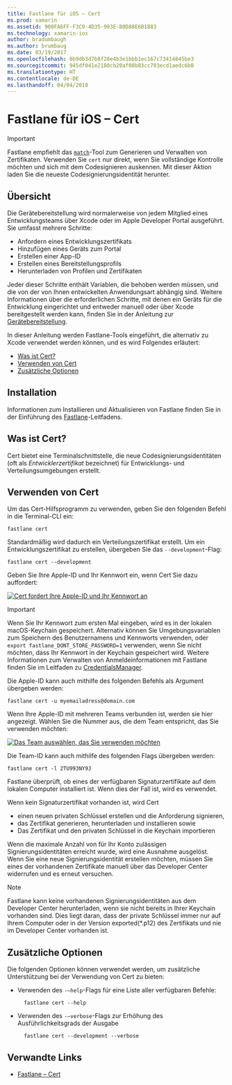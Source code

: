 ```yaml
---
title: Fastlane für iOS – Cert
ms.prod: xamarin
ms.assetid: 900FA6FF-F3C9-4D35-993E-B0D88E6B1883
ms.technology: xamarin-ios
author: bradumbaugh
ms.author: brumbaug
ms.date: 03/19/2017
ms.openlocfilehash: 0b9db3d7b8f28e4b3e1bbb1ec167c73414845be3
ms.sourcegitcommit: 945df041e2180cb20af08b83cc703ecd1aedc6b0
ms.translationtype: HT
ms.contentlocale: de-DE
ms.lasthandoff: 04/04/2018
---
```

# <a name="fastlane-for-ios--cert"></a>Fastlane für iOS – Cert

> [!IMPORTANT]
> Fastlane empfiehlt das [`match`](~/ios/deploy-test/provisioning/fastlane/match.md)-Tool zum Generieren und Verwalten von Zertifikaten. Verwenden Sie `cert` nur direkt, wenn Sie vollständige Kontrolle möchten und sich mit dem Codesignieren auskennen. Mit dieser Aktion laden Sie die neueste Codesignierungsidentität herunter.

## <a name="overview"></a>Übersicht

Die Gerätebereitstellung wird normalerweise von jedem Mitglied eines Entwicklungsteams über Xcode oder im Apple Developer Portal ausgeführt. Sie umfasst mehrere Schritte:

- Anfordern eines Entwicklungszertifikats
- Hinzufügen eines Geräts zum Portal
- Erstellen einer App-ID
- Erstellen eines Bereitstellungsprofils
- Herunterladen von Profilen und Zertifikaten

Jeder dieser Schritte enthält Variablen, die behoben werden müssen, und die von der von Ihnen entwickelten Anwendungsart abhängig sind. Weitere Informationen über die erforderlichen Schritte, mit denen ein Geräts für die Entwicklung eingerichtet und entweder manuell oder über Xcode bereitgestellt werden kann, finden Sie in der Anleitung zur [Gerätebereitstellung](~/ios/get-started/installation/device-provisioning/index.md).

In dieser Anleitung werden Fastlane-Tools eingeführt, die alternativ zu Xcode verwendet werden können, und es wird Folgendes erläutert:

- [Was ist Cert?](#whatiscert)
- [Verwenden von Cert](#using)
- [Zusätzliche Optionen](#options)

## <a name="installation"></a>Installation

Informationen zum Installieren und Aktualisieren von Fastlane finden Sie in der Einführung des [Fastlane](~/ios/deploy-test/provisioning/fastlane/index.md#Installation)-Leitfadens.

<a name="whatiscert" />

## <a name="what-is-cert"></a>Was ist Cert?

Cert bietet eine Terminalschnittstelle, die neue Codesignierungsidentitäten (oft als _Entwicklerzertifikat_ bezeichnet) für Entwicklungs- und Verteilungsumgebungen erstellt.

<a name="using" />

## <a name="using-cert"></a>Verwenden von Cert

Um das Cert-Hilfsprogramm zu verwenden, geben Sie den folgenden Befehl in die Terminal-CLI ein:

    fastlane cert

Standardmäßig wird dadurch ein Verteilungszertifikat erstellt. Um ein Entwicklungszertifikat zu erstellen, übergeben Sie das `--development`-Flag:

    fastlane cert --development

Geben Sie Ihre Apple-ID und Ihr Kennwort ein, wenn Cert Sie dazu auffordert:

[![](cert-images/fastlane-image1.png "Cert fordert Ihre Apple-ID und Ihr Kennwort an")](cert-images/fastlane-image1.png#lightbox)

> [!IMPORTANT]
> Wenn Sie Ihr Kennwort zum ersten Mal eingeben, wird es in der lokalen macOS-Keychain gespeichert. Alternativ können Sie Umgebungsvariablen zum Speichern des Benutzernamens und Kennworts verwenden, oder `export fastlane_DONT_STORE_PASSWORD=1` verwenden, wenn Sie nicht möchten, dass Ihr Kennwort in der Keychain gespeichert wird. Weitere Informationen zum Verwalten von Anmeldeinformationen mit Fastlane finden Sie im Leitfaden zu [CredentialsManager](https://github.com/fastlane/fastlane/blob/master/credentials_manager/README.md).

Die Apple-ID kann auch mithilfe des folgenden Befehls als Argument übergeben werden:

    fastlane cert -u myemailadress@domain.com

Wenn Ihre Apple-ID mit mehreren Teams verbunden ist, werden sie hier angezeigt. Wählen Sie die Nummer aus, die dem Team entspricht, das Sie verwenden möchten:

[![](cert-images/fastlane-image2.png "Das Team auswählen, das Sie verwenden möchten")](cert-images/fastlane-image2.png#lightbox)

Die Team-ID kann auch mithilfe des folgenden Flags übergeben werden:

    fastlane cert -l 2TU993NY9J

Fastlane überprüft, ob eines der verfügbaren Signaturzertifikate auf dem lokalen Computer installiert ist. Wenn dies der Fall ist, wird es verwendet.

Wenn kein Signaturzertifikat vorhanden ist, wird Cert

- einen neuen privaten Schlüssel erstellen und die Anforderung signieren,
- das Zertifikat generieren, herunterladen und installieren sowie
- Das Zertifikat und den privaten Schlüssel in die Keychain importieren

Wenn die maximale Anzahl von für Ihr Konto zulässigen Signierungsidentitäten erreicht wurde, wird eine Ausnahme ausgelöst. Wenn Sie eine neue Signierungsidentität erstellen möchten, müssen Sie eines der vorhandenen Zertifikate manuell über das Developer Center widerrufen und es erneut versuchen.

> [!NOTE]
> Fastlane kann keine vorhandenen Signierungsidentitäten aus dem Developer Center herunterladen, wenn sie nicht bereits in Ihrer Keychain vorhanden sind. Dies liegt daran, dass der private Schlüssel immer nur auf Ihrem Computer oder in der Version exported(*.p12) des Zertifikats und nie im Developer Center vorhanden ist.

<a name="options" />

## <a name="additional-options"></a>Zusätzliche Optionen

Die folgenden Optionen können verwendet werden, um zusätzliche Unterstützung bei der Verwendung von Cert zu bieten:

- Verwenden des `-–help`-Flags für eine Liste aller verfügbaren Befehle:

        fastlane cert --help

- Verwenden des `-–verbose`-Flags zur Erhöhung des Ausführlichkeitsgrads der Ausgabe

        fastlane cert --development --verbose


## <a name="related-links"></a>Verwandte Links

- [Fastlane – Cert](https://github.com/fastlane/fastlane/blob/master/cert/README.md)

